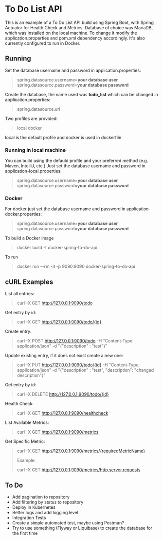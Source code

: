 # To Do List API
This is an example of a To Do List API build using Spring Boot, with Spring Actuator for Health Check and Metrics.
Database of choice was MariaDB, which was installed on the local machine. To change it modify the application.properties and pom.xml dependency accordingly.
It's also currently configured to run in Docker.
## Running
Set the database username and password in application.properties:
> spring.datasource.username=**your database user**
> spring.datasource.password=**your database password**

Create the database, the name used was **todo_list** which can be changed in application.properties:
> spring.datasource.url

Two profiles are provided:
> local
> docker

local is the default profile and docker is used in dockerfile
### Running in local machine
You can build using the defauld profile and your preferred method (e.g. Maven, IntelliJ, etc.)
Just set the database username and password in application-local.properties:
> spring.datasource.username=**your database user**
> spring.datasource.password=**your database password**
### Docker
For docker just set the database username and password in application-docker.properties:
> spring.datasource.username=**your database user**
> spring.datasource.password=**your database password**

To build a Docker image
> docker build -t docker-spring-to-do-api .

To run
> docker run --rm -it -p 9090:9090 docker-spring-to-do-api

## cURL Examples
List all entries:
> curl -X GET http://127.0.0.1:9090/todo

Get entry by id:
> curl -X GET http://127.0.0.1:9090/todo/{id}

Create entry:
> curl -X POST http://127.0.0.1:9090/todo -H "Content-Type: application/json" -d "{\"description\" : \"test\"}"

Update existing entry, if it does not exist create a new one:
> curl -X PUT http://127.0.0.1:9090/todo/{id} -H "Content-Type: application/json" -d "{\"description\" : \"test\", \"description\": \"changed description\"}"

Get entry by id:
> curl -X DELETE http://127.0.0.1:9090/todo/{id}

Health Check:
> curl -X GET http://127.0.0.1:9090/healthcheck

List Available Metrics:
> curl -X GET http://127.0.0.1:9090/metrics

Get Specific Metric:
> curl -X GET http://127.0.0.1:9090/metrics/{requiredMetricName}
>
>Example:
>
> curl -X GET http://127.0.0.1:9090/metrics/http.server.requests

## To Do
- Add pagination to repository
- Add filtering by status to repository
- Deploy in Kubernetes
- Better logs and add logging level
- Integration Tests
- Create a simple automated test, maybe using Postman?
- Try to use something (Flyway or Liquibase) to create the database for the first time